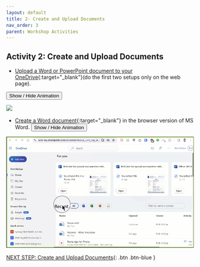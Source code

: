 ```yaml
---
layout: default
title: 2- Create and Upload Documents
nav_order: 3
parent: Workshop Activities
---
```


## Activity 2: Create and Upload Documents

-  [Upload a Word or PowerPoint document to your OneDrive](https://support.microsoft.com/en-us/office/upload-and-save-files-and-folders-to-onedrive-a1397e56-61ec-4ed2-9dac-727bf8ac3357){:target="_blank"}(do the first two setups only on the web page).

  <button onclick="toggle('gif1')">Show / Hide Animation </button>
 <div id="gif1">
 <img src="images/onedrive-upload.gif">
  </div>
  
-  [Create a Word document](https://support.microsoft.com/en-us/office/create-a-document-in-word-for-the-web-b406a6f9-341e-45f2-b9ac-ed85b6f7b8f6){:target="_blank"} in the browser version of MS Word.
  <button onclick="toggle('gif2')">Show / Hide Animation </button>
 <div id="gif2">
 <img src="images/onedrive-word-doc.gif">
  </div>
  
<script>  

    function toggle(input) {
        var x = document.getElementById(input);
        if (x.style.display === "none") {
            x.style.display = "block";
        } else {
            x.style.display = "none";
        }
    }
</script>

[NEXT STEP: Create and Upload Documents](folder-share.html){: .btn .btn-blue }
